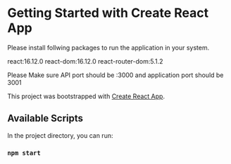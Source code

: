 # Getting Started with Create React App

Please install follwing packages to run the application in your system.

react:16.12.0
react-dom:16.12.0
react-router-dom:5.1.2

Please Make sure API port should be :3000
and application port should be 3001

This project was bootstrapped with [Create React App](https://github.com/facebook/create-react-app).

## Available Scripts

In the project directory, you can run:

### `npm start`
